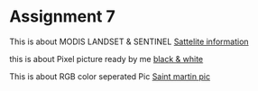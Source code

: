 # Assignment 7

This is about MODIS LANDSET & SENTINEL [Sattelite information](https://github.com/Aimon-Rana-Jihad/js_practise/commit/f9f7262b764f11154d073a18ef3feb870512be47)


this is about Pixel picture ready by me [black & white ](https://github.com/Aimon-Rana-Jihad/js_practise/commit/a6e4c668cd8c6e36cef8889c7b9313ee7725b630)


This is about RGB color seperated Pic [Saint martin pic](https://github.com/Aimon-Rana-Jihad/js_practise/commit/1cc9b7609e0adb34dca143ff065f15949779198f)
